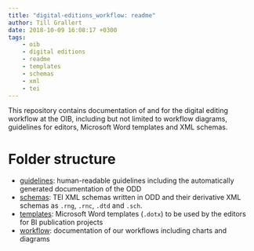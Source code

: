 ```yaml
---
title: "digital-editions_workflow: readme"
author: Till Grallert
date: 2018-10-09 16:08:17 +0300
tags:
    - oib
    - digital editions
    - readme
    - templates
    - schemas
    - xml
    - tei
---
```


This repository contains documentation of and for the digital editing workflow at the OIB, including but not limited to workflow diagrams, guidelines for editors, Microsoft Word templates and XML schemas.

# Folder structure

- [guidelines](guidelines/): human-readable guidelines including the automatically generated documentation of the ODD
- [schemas](schemas/): TEI XML schemas written in ODD and their derivative XML schemas as `.rng`, `.rnc`, `.dtd` and `.sch`.
- [templates](templates/): Microsoft Word templates (`.dotx`) to be used by the editors for BI publication projects
- [workflow](workflow/): documentation of our workflows including charts and diagrams